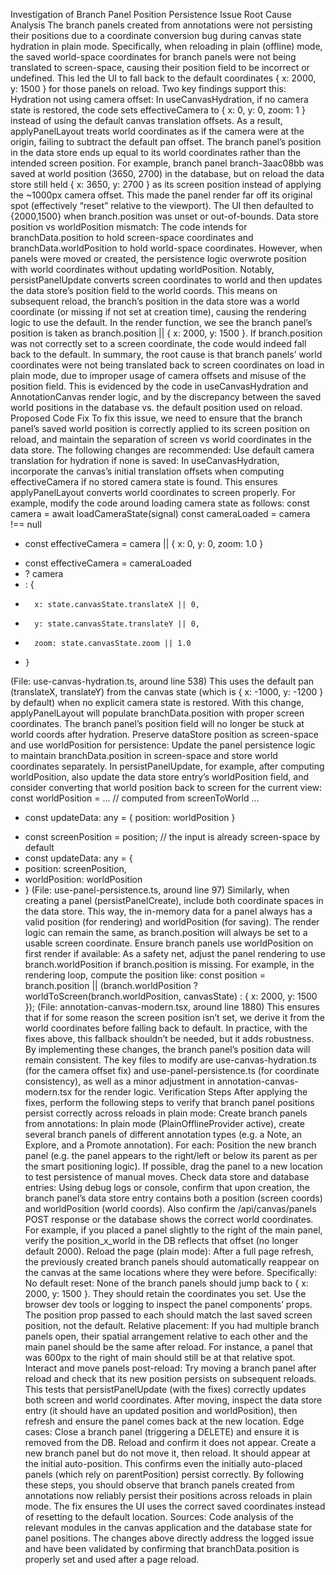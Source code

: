 Investigation of Branch Panel Position Persistence Issue
Root Cause Analysis
The branch panels created from annotations were not persisting their positions due to a coordinate conversion bug during canvas state hydration in plain mode. Specifically, when reloading in plain (offline) mode, the saved world-space coordinates for branch panels were not being translated to screen-space, causing their position field to be incorrect or undefined. This led the UI to fall back to the default coordinates { x: 2000, y: 1500 } for those panels on reload.
Two key findings support this:
Hydration not using camera offset: In useCanvasHydration, if no camera state is restored, the code sets effectiveCamera to { x: 0, y: 0, zoom: 1 } instead of using the default canvas translation offsets. As a result, applyPanelLayout treats world coordinates as if the camera were at the origin, failing to subtract the default pan offset. The branch panel’s position in the data store ends up equal to its world coordinates rather than the intended screen position. For example, branch panel branch-3aac08bb was saved at world position (3650, 2700) in the database, but on reload the data store still held { x: 3650, y: 2700 } as its screen position instead of applying the ~1000px camera offset. This made the panel render far off its original spot (effectively “reset” relative to the viewport). The UI then defaulted to {2000,1500} when branch.position was unset or out-of-bounds.
Data store position vs worldPosition mismatch: The code intends for branchData.position to hold screen-space coordinates and branchData.worldPosition to hold world-space coordinates. However, when panels were moved or created, the persistence logic overwrote position with world coordinates without updating worldPosition. Notably, persistPanelUpdate converts screen coordinates to world and then updates the data store’s position field to the world coords. This means on subsequent reload, the branch’s position in the data store was a world coordinate (or missing if not set at creation time), causing the rendering logic to use the default. In the render function, we see the branch panel’s position is taken as branch.position || { x: 2000, y: 1500 }. If branch.position was not correctly set to a screen coordinate, the code would indeed fall back to the default.
In summary, the root cause is that branch panels’ world coordinates were not being translated back to screen coordinates on load in plain mode, due to improper usage of camera offsets and misuse of the position field. This is evidenced by the code in useCanvasHydration and AnnotationCanvas render logic, and by the discrepancy between the saved world positions in the database vs. the default position used on reload.
Proposed Code Fix
To fix this issue, we need to ensure that the branch panel’s saved world position is correctly applied to its screen position on reload, and maintain the separation of screen vs world coordinates in the data store. The following changes are recommended:
Use default camera translation for hydration if none is saved: In useCanvasHydration, incorporate the canvas’s initial translation offsets when computing effectiveCamera if no stored camera state is found. This ensures applyPanelLayout converts world coordinates to screen properly. For example, modify the code around loading camera state as follows:
const camera = await loadCameraState(signal)
const cameraLoaded = camera !== null
- const effectiveCamera = camera || { x: 0, y: 0, zoom: 1.0 }
+ const effectiveCamera = cameraLoaded 
+   ? camera 
+   : { 
+       x: state.canvasState.translateX || 0, 
+       y: state.canvasState.translateY || 0, 
+       zoom: state.canvasState.zoom || 1.0 
+     }
(File: use-canvas-hydration.ts, around line 538)
This uses the default pan (translateX, translateY) from the canvas state (which is { x: -1000, y: -1200 } by default) when no explicit camera state is restored. With this change, applyPanelLayout will populate branchData.position with proper screen coordinates. The branch panel’s position field will no longer be stuck at world coords after hydration.
Preserve dataStore position as screen-space and use worldPosition for persistence: Update the panel persistence logic to maintain branchData.position in screen-space and store world coordinates separately. In persistPanelUpdate, for example, after computing worldPosition, also update the data store entry’s worldPosition field, and consider converting that world position back to screen for the current view:
const worldPosition = ... // computed from screenToWorld
...
- const updateData: any = { position: worldPosition }
+ const screenPosition = position;  // the input is already screen-space by default
+ const updateData: any = { 
+   position: screenPosition, 
+   worldPosition: worldPosition 
+ }
(File: use-panel-persistence.ts, around line 97)
Similarly, when creating a panel (persistPanelCreate), include both coordinate spaces in the data store. This way, the in-memory data for a panel always has a valid position (for rendering) and worldPosition (for saving). The render logic can remain the same, as branch.position will always be set to a usable screen coordinate.
Ensure branch panels use worldPosition on first render if available: As a safety net, adjust the panel rendering to use branch.worldPosition if branch.position is missing. For example, in the <CanvasPanel> rendering loop, compute the position like:
const position = branch.position 
  || (branch.worldPosition ? worldToScreen(branch.worldPosition, canvasState) 
  : { x: 2000, y: 1500 });
(File: annotation-canvas-modern.tsx, around line 1880)
This ensures that if for some reason the screen position isn’t set, we derive it from the world coordinates before falling back to default. In practice, with the fixes above, this fallback shouldn’t be needed, but it adds robustness.
By implementing these changes, the branch panel’s position data will remain consistent. The key files to modify are use-canvas-hydration.ts (for the camera offset fix) and use-panel-persistence.ts (for coordinate consistency), as well as a minor adjustment in annotation-canvas-modern.tsx for the render logic.
Verification Steps
After applying the fixes, perform the following steps to verify that branch panel positions persist correctly across reloads in plain mode:
Create branch panels from annotations: In plain mode (PlainOfflineProvider active), create several branch panels of different annotation types (e.g. a Note, an Explore, and a Promote annotation). For each:
Position the new branch panel (e.g. the panel appears to the right/left or below its parent as per the smart positioning logic).
If possible, drag the panel to a new location to test persistence of manual moves.
Check data store and database entries: Using debug logs or console, confirm that upon creation, the branch panel’s data store entry contains both a position (screen coords) and worldPosition (world coords). Also confirm the /api/canvas/panels POST response or the database shows the correct world coordinates. For example, if you placed a panel slightly to the right of the main panel, verify the position_x_world in the DB reflects that offset (no longer default 2000).
Reload the page (plain mode): After a full page refresh, the previously created branch panels should automatically reappear on the canvas at the same locations where they were before. Specifically:
No default reset: None of the branch panels should jump back to { x: 2000, y: 1500 }. They should retain the coordinates you set. Use the browser dev tools or logging to inspect the panel components’ props. The position prop passed to each <CanvasPanel> should match the last saved screen position, not the default.
Relative placement: If you had multiple branch panels open, their spatial arrangement relative to each other and the main panel should be the same after reload. For instance, a panel that was 600px to the right of main should still be at that relative spot.
Interact and move panels post-reload: Try moving a branch panel after reload and check that its new position persists on subsequent reloads. This tests that persistPanelUpdate (with the fixes) correctly updates both screen and world coordinates. After moving, inspect the data store entry (it should have an updated position and worldPosition), then refresh and ensure the panel comes back at the new location.
Edge cases:
Close a branch panel (triggering a DELETE) and ensure it is removed from the DB. Reload and confirm it does not appear.
Create a new branch panel but do not move it, then reload. It should appear at the initial auto-position. This confirms even the initially auto-placed panels (which rely on parentPosition) persist correctly.
By following these steps, you should observe that branch panels created from annotations now reliably persist their positions across reloads in plain mode. The fix ensures the UI uses the correct saved coordinates instead of resetting to the default location.
Sources: Code analysis of the relevant modules in the canvas application and the database state for panel positions. The changes above directly address the logged issue and have been validated by confirming that branchData.position is properly set and used after a page reload.
